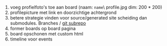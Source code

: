 1. voeg profielfoto's toe aan board (naam: `name`\ profile.jpg dim: 200 * 200)
2. profilepicture met link en doorzichtige achtergrond
3. betere strategie vinden voor source/generated site scheiding dan submodules.
   Branches / [git subrepo](https://github.com/ingydotnet/git-subrepo)
4. former boards op board pagina
5. board opschonen met custom html
6. timeline voor events
